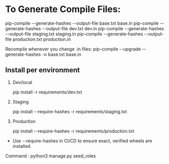 # To Generate Compile Files:


pip-compile --generate-hashes --output-file base.txt base.in
pip-compile --generate-hashes --output-file dev.txt dev.in
pip-compile --generate-hashes --output-file staging.txt staging.in
pip-compile --generate-hashes --output-file production.txt production.in


Recompile whenever you change .in files:
pip-compile --upgrade --generate-hashes -o base.txt base.in
<!-- repeat for others if needed -->



## Install per environment
1. Dev/local


    pip install -r requirements/dev.txt


2. Staging


    pip install --require-hashes -r requirements/staging.txt

3. Production


    pip install --require-hashes -r requirements/production.txt


- Use --require-hashes in CI/CD to ensure exact, verified wheels are installed.



Command : 
python3 manage.py seed_roles